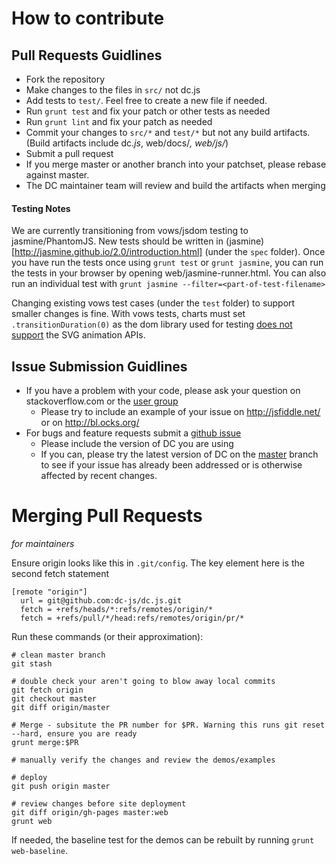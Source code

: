 # How to contribute

## Pull Requests Guidlines

* Fork the repository
* Make changes to the files in `src/` not dc.js
* Add tests to `test/`. Feel free to create a new file if needed.
* Run `grunt test` and fix your patch or other tests as needed
* Run `grunt lint` and fix your patch as needed
* Commit your changes to `src/*` and `test/*` but not any build artifacts.  (Build artifacts include dc.*js*, web/docs/*, web/js/*)
* Submit a pull request
* If you merge master or another branch into your patchset, please rebase against master.
* The DC maintainer team will review and build the artifacts when merging

#### Testing Notes

We are currently transitioning from vows/jsdom testing to jasmine/PhantomJS. New tests should
be written in (jasmine)[http://jasmine.github.io/2.0/introduction.html] (under the `spec` folder).
Once you have run the tests once using `grunt test` or `grunt jasmine`, you can run the tests in
your browser by opening web/jasmine-runner.html.  You can also run an individual test with
`grunt jasmine --filter=<part-of-test-filename>`

Changing existing vows test cases (under
the `test` folder) to support smaller changes is fine. With vows tests, charts must set
`.transitionDuration(0)` as the dom library used for testing
[does not support](https://github.com/tmpvar/jsdom/issues/300) the SVG animation APIs.

## Issue Submission Guidlines

* If you have a problem with your code, please ask your question on stackoverflow.com or the [user group](https://groups.google.com/forum/?fromgroups#!forum/dc-js-user-group)
  * Please try to include an example of your issue on http://jsfiddle.net/ or on http://bl.ocks.org/
* For bugs and feature requests submit a [github issue](http://github.com/dc-js/dc.js/issues)
  * Please include the version of DC you are using
  * If you can, please try the latest version of DC on the [master](https://raw.github.com/dc-js/dc.js/master/dc.js) branch to see if your issue has already been addressed or is otherwise affected by recent changes.

# Merging Pull Requests

_for maintainers_

Ensure origin looks like this in `.git/config`. The key element here is the second fetch statement
```
[remote "origin"]
  url = git@github.com:dc-js/dc.js.git
  fetch = +refs/heads/*:refs/remotes/origin/*
  fetch = +refs/pull/*/head:refs/remotes/origin/pr/*
```

Run these commands (or their approximation):
```
# clean master branch
git stash

# double check your aren't going to blow away local commits
git fetch origin
git checkout master
git diff origin/master

# Merge - subsitute the PR number for $PR. Warning this runs git reset --hard, ensure you are ready
grunt merge:$PR

# manually verify the changes and review the demos/examples

# deploy
git push origin master

# review changes before site deployment
git diff origin/gh-pages master:web
grunt web
```

If needed, the baseline test for the demos can be rebuilt by running `grunt web-baseline`.
